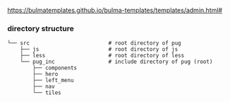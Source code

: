 https://bulmatemplates.github.io/bulma-templates/templates/admin.html#

### directory structure
```
└── src                         # root directory of pug
    ├── js                      # root directory of js
    ├── less                    # root directory of less
    └── pug_inc                 # include directory of pug (root)
        ├── components
        ├── hero
        ├── left_menu
        ├── nav
        └── tiles
```